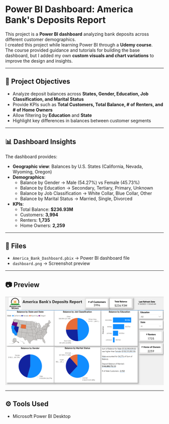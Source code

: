# Power BI Dashboard: America Bank's Deposits Report

This project is a **Power BI dashboard** analyzing bank deposits across different customer demographics.  
I created this project while learning Power BI through a **Udemy course**.  
The course provided guidance and tutorials for building the base dashboard, but I added my own **custom visuals and chart variations** to improve the design and insights.

---

## 📝 Project Objectives
- Analyze deposit balances across **States, Gender, Education, Job Classification, and Marital Status**
- Provide KPIs such as **Total Customers, Total Balance, # of Renters, and # of Home Owners**
- Allow filtering by **Education** and **State**
- Highlight key differences in balances between customer segments

---

## 📊 Dashboard Insights
The dashboard provides:
- **Geographic view**: Balances by U.S. States (California, Nevada, Wyoming, Oregon)
- **Demographics**:
  - Balance by Gender → Male (54.27%) vs Female (45.73%)
  - Balance by Education → Secondary, Tertiary, Primary, Unknown
  - Balance by Job Classification → White Collar, Blue Collar, Other
  - Balance by Marital Status → Married, Single, Divorced
- **KPIs**:
  - Total Balance: **$236.93M**
  - Customers: **3,994**
  - Renters: **1,735**
  - Home Owners: **2,259**

---

## 📂 Files
- `America_Bank_Dashboard.pbix` → Power BI dashboard file
- `dashboard.png` → Screenshot preview

---

## 📷 Preview
![Dashboard Preview](Dashboard.png)

---

## ⚙️ Tools Used
- Microsoft Power BI Desktop
